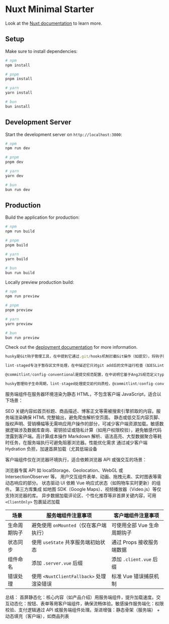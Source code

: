 # Nuxt Minimal Starter

Look at the [Nuxt documentation](https://nuxt.com/docs/getting-started/introduction) to learn more.

## Setup

Make sure to install dependencies:

```bash
# npm
npm install

# pnpm
pnpm install

# yarn
yarn install

# bun
bun install
```

## Development Server

Start the development server on `http://localhost:3000`:

```bash
# npm
npm run dev

# pnpm
pnpm dev

# yarn
yarn dev

# bun
bun run dev
```

## Production

Build the application for production:

```bash
# npm
npm run build

# pnpm
pnpm build

# yarn
yarn build

# bun
bun run build
```

Locally preview production build:

```bash
# npm
npm run preview

# pnpm
pnpm preview

# yarn
yarn preview

# bun
bun run preview
```

Check out the [deployment documentation](https://nuxt.com/docs/getting-started/deployment) for more information.

```typescript
husky是Git钩子管理工具，在中提到它通过.git/hooks机制拦截Git操作（如提交），将钩子脚本统一管理在.husky目录下，并利用core.hooksPath配置实现路径重定向。典型应用是在pre-commit阶段触发代码检查

lint-staged专注于暂存区文件处理，在中描述它只对git add后的文件运行检查（如ESLint），避免全量扫描。常与husky联动，在pre-commit钩子中执行，提升效率

@commitlint/config-conventional是提交规范配置，在中说明它基于AngJS规范定义type-enum等规则，要求提交信息符合feat/fix/docs等前缀格式，通常配合commitlint和husky的commit-msg钩子实现校验

husky管理钩子生命周期，lint-staged处理提交前代码质检，@commitlint/config-conventional控制提交信息规范性
```

服务端组件在​​服务器环境​​渲染为静态 HTML，​​不包含客户端 JavaScript​​，适合以下场景：

​​SEO 关键内容​​
如首页标题、商品描述、博客正文等需被搜索引擎抓取的内容。服务端渲染确保 HTML 完整输出，避免爬虫解析空页面。
​​静态或低交互内容​​
页脚、版权声明、营销横幅等无需响应用户操作的部分，可减少客户端资源加载。
​​敏感数据逻辑​​
涉及数据库查询、密钥验证或隐私计算（如用户权限校验），避免敏感代码泄露到客户端。
​​高计算成本操作​​
Markdown 解析、语法高亮、大型数据聚合等耗时任务，在服务端执行可避免阻塞浏览器。
​​性能优化需求​​
通过减少客户端 Hydration 负担，加速首屏加载（尤其低端设备

客户端组件仅在​​浏览器环境​​执行，适合依赖浏览器 API 或强交互的场景：

​​浏览器专属 API​​
如 localStorage、Geolocation、WebGL 或 IntersectionObserver 等。
​​用户交互组件​​
表单、动画、拖拽元素、实时图表等需动态响应的部分。
​​状态驱动 UI​​
依赖 Vue 响应式状态（如购物车实时更新）的组件。
​​第三方库集成​​
如地图 SDK（Google Maps）、视频播放器（Video.js）等仅支持浏览器的库。
​​异步数据加载​​
评论区、个性化推荐等非首屏关键内容，可用 `<ClientOnly>` 包裹延迟加载

| 场景               | 服务端组件注意事项                     | 客户端组件注意事项               |
|--------------------|----------------------------------------|----------------------------------|
| 生命周期钩子       | 避免使用 `onMounted`（仅在客户端执行） | 可使用全部 Vue 生命周期钩子      |
| 状态同步           | 使用 `useState` 共享服务端初始状态     | 通过 Props 接收服务端数据       |
| 组件命名           | 添加 `.server.vue` 后缀                | 添加 `.client.vue` 后缀          |
| 错误处理           | 使用 `<NuxtClientFallback>` 处理渲染错误 | 标准 Vue 错误捕获机制           |

总结：
首屏静态化​​：核心内容（如产品介绍）用服务端组件，提升加载速度。
​​交互动态化​​：按钮、表单等用客户端组件，确保流畅体验。
​​敏感操作服务端化​​：权限校验、支付逻辑通过 API 或服务端组件处理。
​​渐进增强​​：静态骨架（服务端） + 动态填充（客户端），如商品列表
